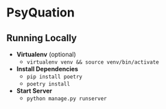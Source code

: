 # PsyQuation
## Running Locally
* **Virtualenv** (optional)
    * `virtualenv venv && source venv/bin/activate`
* **Install Dependencies**
    *  `pip install poetry`
    * `poetry install`
* **Start Server**
    *  `python manage.py runserver`

